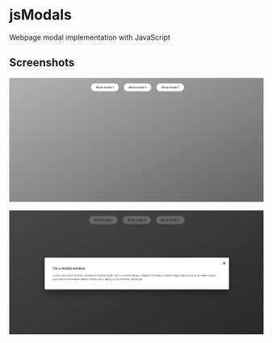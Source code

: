 # jsModals
Webpage modal implementation with JavaScript

## Screenshots
![Running program screenshot](./Screenshot1.png)

![Running program screenshot](./Screenshot2.png)

